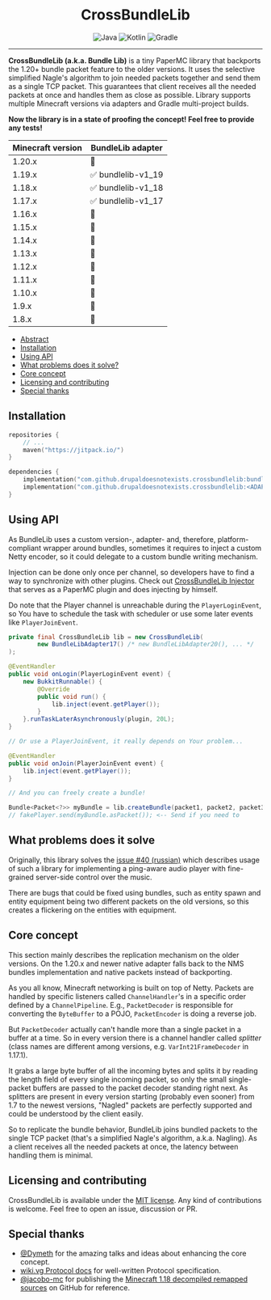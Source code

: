 <!--suppress ALL -->
<div align="center">
    <h1 id="crossbundlelib">CrossBundleLib</h1>
    <img src="https://img.shields.io/badge/Java-ED8B00?style=for-the-badge&logo=openjdk&logoColor=white" alt="Java" />
    <img src="https://img.shields.io/badge/Kotlin-B026EB?&style=for-the-badge&logo=kotlin&logoColor=white" alt="Kotlin" />
    <img src="https://img.shields.io/badge/gradle-salad?style=for-the-badge&logo=gradle" alt="Gradle" />
</div>

---

**CrossBundleLib (a.k.a. Bundle Lib)** is a tiny PaperMC library that backports the 1.20+ bundle packet feature to the older
versions. It uses the selective simplified Nagle's algorithm to join needed packets together and send them as a single TCP packet.
This guarantees that client receives all the needed packets at once and handles them as close as possible. Library supports multiple
Minecraft versions via adapters and Gradle multi-project builds.

**Now the library is in a state of proofing the concept! Feel free to provide any tests!**

| Minecraft version | BundleLib adapter                  |
|-------------------|------------------------------------|
| 1.20.x            | :hammer:                           |
| 1.19.x            | :white_check_mark: bundlelib-v1_19 |
| 1.18.x            | :white_check_mark: bundlelib-v1_18 |
| 1.17.x            | :white_check_mark: bundlelib-v1_17 |
| 1.16.x            | :hammer:                           |
| 1.15.x            | :hammer:                           |
| 1.14.x            | :hammer:                           |
| 1.13.x            | :hammer:                           |
| 1.12.x            | :hammer:                           |
| 1.11.x            | :hammer:                           |
| 1.10.x            | :hammer:                           |
| 1.9.x             | :hammer:                           |
| 1.8.x             | :hammer:                           |

* [Abstract](#crossbundlelib)
* [Installation](#installation)
* [Using API](#using-api)
* [What problems does it solve?](#what-problems-does-it-solve)
* [Core concept](#core-concept)
* [Licensing and contributing](#licensing-and-contributing)
* [Special thanks](#special-thanks)

## Installation

```kotlin
repositories {
    // ...
    maven("https://jitpack.io/")
}

dependencies {
    implementation("com.github.drupaldoesnotexists.crossbundlelib:bundlelib-core:<VERSION>")
    implementation("com.github.drupaldoesnotexists.crossbundlelib:<ADAPTER>:<VERSION>")
}
```

## Using API

As BundleLib uses a custom version-, adapter- and, therefore,
platform-compliant wrapper around bundles, sometimes it requires to
inject a custom Netty encoder, so it could delegate to a custom bundle writing mechanism.

Injection can be done only once per channel, so developers have to find a way to synchronize with
other plugins. Check out [CrossBundleLib Injector](https://github.com/DrupalDoesNotExists/crossbundlelib-injector) that serves as a
PaperMC plugin and does injecting by himself.

Do note that the Player channel is unreachable during the `PlayerLoginEvent`,
so You have to schedule the task with scheduler or use some later
events like `PlayerJoinEvent`.

```java
private final CrossBundleLib lib = new CrossBundleLib(
        new BundleLibAdapter17() /* new BundleLibAdapter20(), ... */
);

@EventHandler
public void onLogin(PlayerLoginEvent event) {
    new BukkitRunnable() {
        @Override
        public void run() {
            lib.inject(event.getPlayer());
        }
    }.runTaskLaterAsynchronously(plugin, 20L);
}

// Or use a PlayerJoinEvent, it really depends on Your problem...

@EventHandler
public void onJoin(PlayerJoinEvent event) {
    lib.inject(event.getPlayer());
}

// And you can freely create a bundle!

Bundle<Packet<?>> myBundle = lib.createBundle(packet1, packet2, packet3);
// fakePlayer.send(myBundle.asPacket()); <-- Send if you need to
```

## What problems does it solve

Originally,
this library solves the [issue #40 (russian)](https://github.com/Slomix/ParkourBeat/issues/40) which describes usage of
such a library for implementing a ping-aware audio player with fine-grained server-side control over the music.

There are bugs that could be fixed using bundles,
such as entity spawn and entity equipment
being two different packets on the old versions,
so this creates a flickering on the entities with equipment.

## Core concept

This section mainly describes the replication mechanism on the older versions.
On the 1.20.x and newer native adapter
falls back to the NMS bundles implementation and native packets instead of backporting.

As you all know, Minecraft networking is built on top of Netty.
Packets are handled by specific listeners called `ChannelHandler`'s in a specific order defined by a `ChannelPipeline`.
E.g., `PacketDecoder` is responsible for converting the `ByteBuffer` to a POJO, `PacketEncoder` is doing a reverse job.

But `PacketDecoder` actually can't handle more than a single packet in a buffer at a time.
So in every version there is a channel handler called *splitter*
(class names are different among versions, e.g. `VarInt21FrameDecoder` in 1.17.1).

It grabs a large byte buffer of all the incoming bytes
and splits it by reading the length field of every single incoming packet, so only the small single-packet buffers are
passed to the packet decoder standing right next.
As splitters are present in every version starting (probably even sooner) from 1.7 to the newest versions,
"Nagled" packets are perfectly supported and could be understood by the client easily.

So to replicate the bundle behavior, BundleLib joins bundled packets to the single TCP packet
(that's a simplified Nagle's algorithm, a.k.a. Nagling).
As a client receives all the needed packets at once, the latency between handling them is minimal.

## Licensing and contributing

CrossBundleLib is available under the [MIT license](LICENSE).
Any kind of contributions is welcome.
Feel free to open an issue, discussion or PR.

## Special thanks

* [@Dymeth](https://github.com/Dymeth) for the amazing talks and ideas about enhancing the core concept.
* [wiki.vg Protocol docs](https://wiki.vg/Protocol) for well-written Protocol specification.
* [@jacobo-mc](https://github.com/jacobo-mc) for publishing the [Minecraft 1.18 decompiled remapped sources](https://github.com/jacobo-mc/mc_1.18.1_src/) on GitHub for reference.
